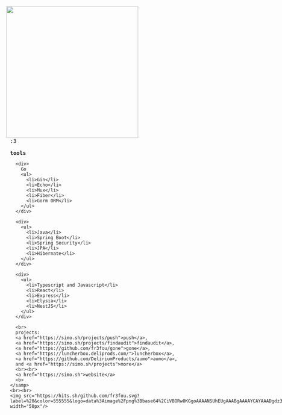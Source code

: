 <div style="float: left;">
  <img src="https://github.com/fr3fou/fr3fou/assets/1344906/2896e138-3d60-4ec9-a735-fe169704be69" width="350" align="left">
  
  <div style="float: left; margin-left: 10px;">
    <samp>
      :3
      <br><br>
      <span style="font-weight: bold;">tools</span>
      
      <div>
        Go
        <ul>
          <li>Gin</li>
          <li>Echo</li>
          <li>Mux</li>
          <li>Fiber</li>
          <li>Gorm ORM</li>
        </ul>
      </div>
      
      <div>
        <ul>
          <li>Java</li>
          <li>Spring Boot</li>
          <li>Spring Security</li>
          <li>JPA</li>
          <li>Hibernate</li>
        </ul>
      </div>
      
      <div>
        <ul>
          <li>Typescript and Javascript</li>
          <li>React</li>
          <li>Express</li>
          <li>Elysia</li>
          <li>NestJS</li>
        </ul>
      </div>
      
      <br>
      projects: 
      <a href="https://simo.sh/projects/push">push</a>, 
      <a href="https://simo.sh/projects/findaudit">findaudit</a>, 
      <a href="https://github.com/fr3fou/gone">gone</a>, 
      <a href="https://luncherbox.deliprods.com/">luncherbox</a>, 
      <a href="https://github.com/DeliriumProducts/aumo">aumo</a>, 
      and <a href="https://simo.sh/projects">more</a>
      <br><br>
      <a href="https://simo.sh">website</a>
      <b>
    </samp>
    <br><br>
    <img src="https://hits.sh/github.com/fr3fou.svg?label=%20&color=555555&logo=data%3Aimage%2Fpng%3Bbase64%2CiVBORw0KGgoAAAANSUhEUgAAABgAAAAYCAYAAADgdz34AAAAAXNSR0IArs4c6QAAATdJREFUSEu1Ve2NwyAMNYriKFukm7SbtJu0k1w3uW7SbhHJUURlhJGPS8HocvwNeR%2F48XDwz8u14hPRFwAcEfFg%2BbeJgIi%2BGZyBEdH0r2kTA0bl56j6gYin3Rwsy3L03rN6WXdEvOxCkIHfAYBd7EMwz%2FPUdd2TlXrvr865KRJcEJHJqqs4AzXUcOZqDn8nUOAviSQRsZtpXdfDOI6vqnwA2HSgE%2BOcO%2FV9%2F4hJ8hZQAEiifhHooWrwjaiWuFKMfxCUwGvKP7lOBHlihmG41UDle0lYItA1UAFO58v7aq41AZeYVEGRQ3rI4trcRUppGmB%2BT7ZUmQmIiN2xy1ATW%2FdkN4IIFI4zj3JO0uJAZiSFVwUPAqxRzN4DE3grQeghaVbrPWlxID1kfs1aHTQ99nL0ZgfWWeX73rIoxBnUYMQfAAAAAElFTkSuQmCC" width="50px"/>
  </div>
</div>
